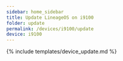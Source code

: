 ```yaml
---
sidebar: home_sidebar
title: Update LineageOS on i9100
folder: update
permalink: /devices/i9100/update
device: i9100
---
```

{% include templates/device_update.md %}
